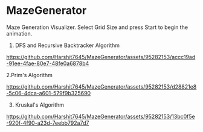 # MazeGenerator
Maze Generation Visualizer.
Select Grid Size and press Start to begin the animation.

1. DFS and Recursive Backtracker Algorithm




https://github.com/Harshit7645/MazeGenerator/assets/95282153/accc19ad-91ee-4fae-80e7-48fe0a6878b4


2.Prim's Algorithm




https://github.com/Harshit7645/MazeGenerator/assets/95282153/d28821e8-5c06-4dca-a601-579f9b325690



3. Kruskal's Algorithm




https://github.com/Harshit7645/MazeGenerator/assets/95282153/13bc0f5e-920f-4f90-a23d-7eebb792a7d7

